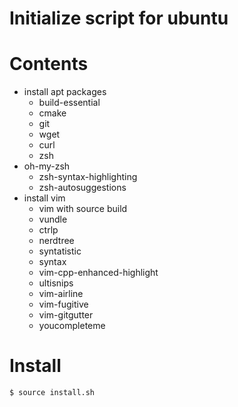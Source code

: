 # Initialize script for ubuntu

# Contents
- install apt packages
  - build-essential
  - cmake
  - git
  - wget
  - curl
  - zsh
- oh-my-zsh
  - zsh-syntax-highlighting
  - zsh-autosuggestions
- install vim
  - vim with source build
  - vundle
  - ctrlp
  - nerdtree
  - syntatistic
  - syntax
  - vim-cpp-enhanced-highlight
  - ultisnips
  - vim-airline
  - vim-fugitive
  - vim-gitgutter
  - youcompleteme

# Install
```
$ source install.sh
```
 

